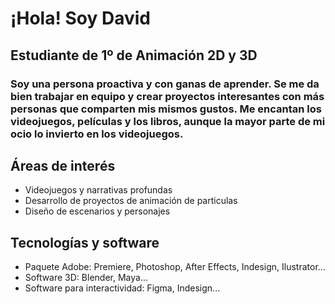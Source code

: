 # ¡Hola! Soy David
## Estudiante de 1º de Animación 2D y 3D
### Soy una persona proactiva y con ganas de aprender. Se me da bien trabajar en equipo y crear proyectos interesantes con más personas que comparten mis mismos gustos. Me encantan los videojuegos, películas y los libros, aunque la mayor parte de mi ocio lo invierto en los videojuegos.

## Áreas de interés
- Videojuegos y narrativas profundas
- Desarrollo de proyectos de animación de particulas
- Diseño de escenarios y personajes

## Tecnologías y software
- Paquete Adobe: Premiere, Photoshop, After Effects, Indesign, Ilustrator...
- Software 3D: Blender, Maya...
- Software para interactividad: Figma, Indesign...
